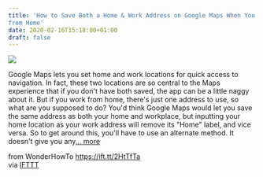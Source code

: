 ```yaml
---
title: 'How to Save Both a Home & Work Address on Google Maps When You Work
from Home'
date: 2020-02-16T15:18:00+01:00
draft: false
---
```


[![](https://img.wonderhowto.com/img/50/38/63717278747965/0/save-both-home-work-address-google-maps-when-you-work-from-home.1280x600.jpg)](https://smartphones.gadgethacks.com/how-to/save-both-home-work-address-google-maps-when-you-work-from-home-0241372/)

Google Maps lets you set home and work locations for quick access to navigation. In fact, these two locations are so central to the Maps experience that if you don't have both saved, the app can be a little naggy about it. But if you work from home, there's just one address to use, so what are you supposed to do? You'd think Google Maps would let you save the same address as both your home and workplace, but inputting your home location as your work address will remove its "Home" label, and vice versa. So to get around this, you'll have to use an alternate method. It doesn't give you any[... more](https://smartphones.gadgethacks.com/how-to/save-both-home-work-address-google-maps-when-you-work-from-home-0241372/)

  
  
from WonderHowTo https://ift.tt/2HtTfTa  
via [IFTTT](https://ifttt.com/?ref=da&site=blogger)